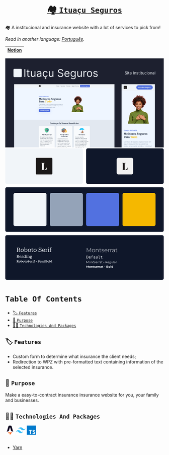 <div align="center">

   # [🏘️ `Ituaçu Seguros`](https://ituacu-seguros.vercel.app/) <!-- omit in toc --> 


</div>

🏘️ A institucional and insurance website with a lot of services to pick from!

*Read in another language: [Português](README.md).*

<div align="center">

   | [Notion](https://evonofy.notion.site/Sobre-O-Projeto-61b07f97bd934afb94690470796c88b7)    | 
   | ----------------------------------------------------------------------------------------- |

</div>

<div align="center">

   ![Project Cover](assets/ProjectCoverTemplate.png)
   ![Logo, Colors And Typography](assets/LogoColorsAndTypography.png)

</div>

# `Table Of Contents` <!-- omit in toc -->

- [🏷️ `Features`](#️-features)
- [📜 `Purpose`](#-purpose)
- [👨‍💻 `Technologies And Packages`](#-technologies-and-packages)

## 🏷️ `Features`
- Custom form to determine what insurance the client needs;
- Redirection to WPZ with pre-formatted text containing information of the selected insurance.

## 📜 `Purpose`
Make a easy-to-contract insurance insurance website for you, your family and businesses.

## 👨‍💻 `Technologies And Packages`

<div style="display: block"> 
   <a target="_blank" href=""><img align="center" alt="Astro" height="30" width="30" src="../.github/assets/Astro.png"></a>
   <a target="_blank" href="https://tailwindcss.com/"><img align="center" alt="JS" height="30" width="30" src="https://raw.githubusercontent.com/devicons/devicon/master/icons/tailwindcss/tailwindcss-plain.svg"></a>
   <a target="_blank" href="https://www.typescriptlang.org/"><img align="center" alt="TS" height="30" width="30" src="https://raw.githubusercontent.com/devicons/devicon/master/icons/typescript/typescript-plain.svg"></a>
</div>
<br>

- [Yarn]()